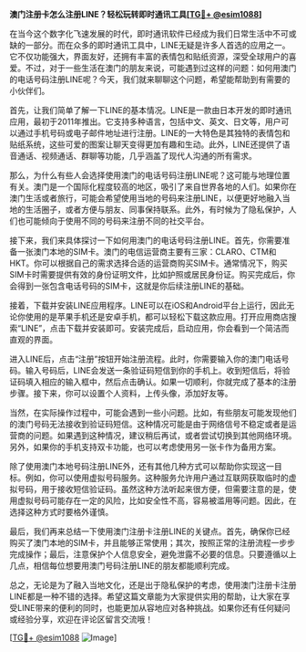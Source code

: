 **澳门注册卡怎么注册LINE？轻松玩转即时通讯工具[[TG💪+ @esim1088](https://t.me/s/esim1088)]**

在当今这个数字化飞速发展的时代，即时通讯软件已经成为我们日常生活中不可或缺的一部分。而在众多的即时通讯工具中，LINE无疑是许多人首选的应用之一。它不仅功能强大，界面友好，还拥有丰富的表情包和贴纸资源，深受全球用户的喜爱。不过，对于一些生活在澳门的朋友来说，可能遇到过这样的问题：如何用澳门的电话号码注册LINE呢？今天，我们就来聊聊这个问题，希望能帮助到有需要的小伙伴们。

首先，让我们简单了解一下LINE的基本情况。LINE是一款由日本开发的即时通讯应用，最初于2011年推出。它支持多种语言，包括中文、英文、日文等，用户可以通过手机号码或电子邮件地址进行注册。LINE的一大特色是其独特的表情包和贴纸系统，这些可爱的图案让聊天变得更加有趣和生动。此外，LINE还提供了语音通话、视频通话、群聊等功能，几乎涵盖了现代人沟通的所有需求。

那么，为什么有些人会选择使用澳门的电话号码注册LINE呢？这可能与地理位置有关。澳门是一个国际化程度较高的地区，吸引了来自世界各地的人们。如果你在澳门生活或者旅行，可能会希望使用当地的号码来注册LINE，以便更好地融入当地的生活圈子，或者方便与朋友、同事保持联系。此外，有时候为了隐私保护，人们也可能倾向于使用不同的号码来注册不同的社交平台。

接下来，我们来具体探讨一下如何用澳门的电话号码注册LINE。首先，你需要准备一张澳门本地的SIM卡。澳门的电信运营商主要有三家：CLARO、CTM和HKT。你可以根据自己的需求选择合适的运营商购买SIM卡。通常情况下，购买SIM卡时需要提供有效的身份证明文件，比如护照或居民身份证。购买完成后，你会得到一张包含电话号码的SIM卡，这就是你后续注册LINE的基础。

接着，下载并安装LINE应用程序。LINE可以在iOS和Android平台上运行，因此无论你使用的是苹果手机还是安卓手机，都可以轻松下载这款应用。打开应用商店搜索“LINE”，点击下载并安装即可。安装完成后，启动应用，你会看到一个简洁而直观的界面。

进入LINE后，点击“注册”按钮开始注册流程。此时，你需要输入你的澳门电话号码。输入号码后，LINE会发送一条验证码短信到你的手机上。收到短信后，将验证码填入相应的输入框中，然后点击确认。如果一切顺利，你就完成了基本的注册步骤。接下来，你可以设置个人资料，上传头像，添加好友等。

当然，在实际操作过程中，可能会遇到一些小问题。比如，有些朋友可能发现他们的澳门号码无法接收到验证码短信。这种情况可能是由于网络信号不稳定或者是运营商的问题。如果遇到这种情况，建议稍后再试，或者尝试切换到其他网络环境。另外，如果你的手机支持双卡功能，也可以考虑使用另一张卡作为备用方案。

除了使用澳门本地号码注册LINE外，还有其他几种方式可以帮助你实现这一目标。例如，你可以使用虚拟号码服务。这种服务允许用户通过互联网获取临时的虚拟号码，用于接收短信验证码。虽然这种方法听起来很方便，但需要注意的是，使用虚拟号码可能存在一定的风险，比如安全性不高，容易被滥用等问题。因此，在选择这种方式时要格外谨慎。

最后，我们再来总结一下使用澳门注册卡注册LINE的关键点。首先，确保你已经购买了澳门本地的SIM卡，并且能够正常使用；其次，按照正常的注册流程一步步完成操作；最后，注意保护个人信息安全，避免泄露不必要的信息。只要遵循以上几点，相信每位想要用澳门号码注册LINE的朋友都能顺利完成。

总之，无论是为了融入当地文化，还是出于隐私保护的考虑，使用澳门注册卡注册LINE都是一种不错的选择。希望这篇文章能为大家提供实用的帮助，让大家在享受LINE带来的便利的同时，也能更加从容地应对各种挑战。如果你还有任何疑问或经验分享，欢迎在评论区留言交流哦！

[[TG💪+ @esim1088](https://t.me/s/esim1088) ![Image](https://i.postimg.cc/4NQfJmqS/Snipaste-2025-05-13-00-14-12.png)]
